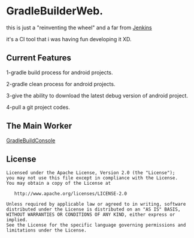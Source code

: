 # GradleBuilderWeb.


this is just a "reinventing the wheel" and a far from [Jenkins](https://jenkins.io/)

it's a CI tool that i was having fun developing it XD.

Current Features
-------
1-gradle build process for android projects.

2-gradle clean process for android projects.

3-give the ability to download the latest debug version of android project.

4-pull a git project codes.


The Main Worker 
-------
[GradleBuildConsole](https://github.com/samerzmd/GradleBuildConsole)


License
-------

    Licensed under the Apache License, Version 2.0 (the "License");
    you may not use this file except in compliance with the License.
    You may obtain a copy of the License at

       http://www.apache.org/licenses/LICENSE-2.0

    Unless required by applicable law or agreed to in writing, software
    distributed under the License is distributed on an "AS IS" BASIS,
    WITHOUT WARRANTIES OR CONDITIONS OF ANY KIND, either express or implied.
    See the License for the specific language governing permissions and
    limitations under the License.
